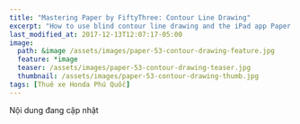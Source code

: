 ```yaml
---
title: "Mastering Paper by FiftyThree: Contour Line Drawing"
excerpt: "How to use blind contour line drawing and the iPad app Paper by FiftyThree to improve hand eye coordination and observation skills."
last_modified_at: 2017-12-13T12:07:17-05:00
image: 
  path: &image /assets/images/paper-53-contour-drawing-feature.jpg
  feature: *image
  teaser: /assets/images/paper-53-contour-drawing-teaser.jpg
  thumbnail: /assets/images/paper-53-contour-drawing-thumb.jpg
tags: [Thuê xe Honda Phú Quốc]
---
```


Nội dung đang cập nhật